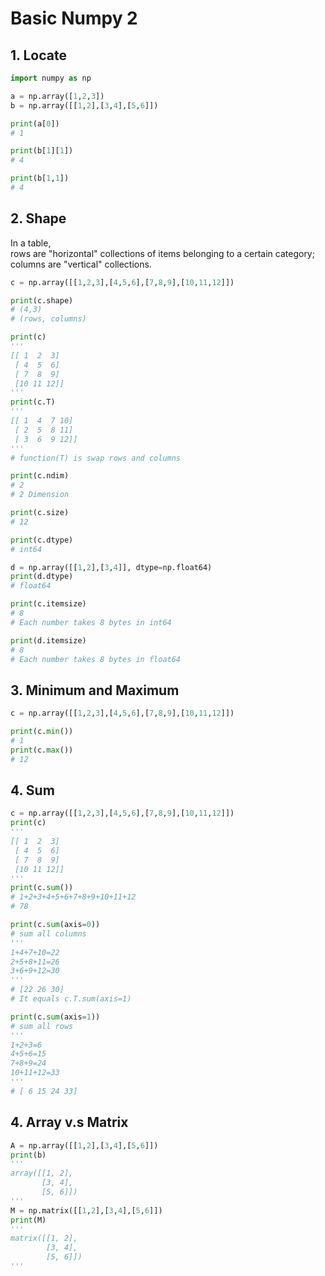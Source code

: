 # Basic Numpy 2  

## 1. Locate  

```python
import numpy as np

a = np.array([1,2,3])
b = np.array([[1,2],[3,4],[5,6]])

print(a[0])
# 1

print(b[1][1])
# 4

print(b[1,1])
# 4
```

## 2. Shape  
In a table,  
rows are "horizontal" collections of items belonging to a certain category;  
columns are "vertical" collections.  

```python
c = np.array([[1,2,3],[4,5,6],[7,8,9],[10,11,12]])

print(c.shape)
# (4,3)
# (rows, columns)

print(c)
'''
[[ 1  2  3]
 [ 4  5  6]
 [ 7  8  9]
 [10 11 12]]
'''
print(c.T)
'''
[[ 1  4  7 10]
 [ 2  5  8 11]
 [ 3  6  9 12]]
'''
# function(T) is swap rows and columns

print(c.ndim)
# 2
# 2 Dimension

print(c.size)
# 12

print(c.dtype)
# int64

d = np.array([[1,2],[3,4]], dtype=np.float64)
print(d.dtype)
# float64

print(c.itemsize)
# 8
# Each number takes 8 bytes in int64

print(d.itemsize)
# 8
# Each number takes 8 bytes in float64

```

## 3. Minimum and Maximum  

```python
c = np.array([[1,2,3],[4,5,6],[7,8,9],[10,11,12]])

print(c.min())
# 1
print(c.max())
# 12
```

## 4. Sum
```python
c = np.array([[1,2,3],[4,5,6],[7,8,9],[10,11,12]])
print(c)
'''
[[ 1  2  3]
 [ 4  5  6]
 [ 7  8  9]
 [10 11 12]]
'''
print(c.sum())
# 1+2+3+4+5+6+7+8+9+10+11+12
# 78

print(c.sum(axis=0))
# sum all columns
'''
1+4+7+10=22
2+5+8+11=26
3+6+9+12=30
'''
# [22 26 30]
# It equals c.T.sum(axis=1)

print(c.sum(axis=1))
# sum all rows
'''
1+2+3=6
4+5+6=15
7+8+9=24
10+11+12=33
'''
# [ 6 15 24 33]
```

## 4. Array v.s Matrix  

```python
A = np.array([[1,2],[3,4],[5,6]])
print(b)
'''
array([[1, 2],
       [3, 4],
       [5, 6]])
'''
M = np.matrix([[1,2],[3,4],[5,6]])
print(M)
'''
matrix([[1, 2],
        [3, 4],
        [5, 6]])
'''
```
